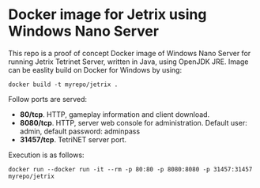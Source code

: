 # Docker image for Jetrix using Windows Nano Server
This repo is a proof of concept Docker image of Windows Nano Server for running Jetrix Tetrinet Server, written in Java, using OpenJDK JRE. Image can be easlity build on Docker for Windows by using:

```
docker build -t myrepo/jetrix .
```

Follow ports are served:
  * **80/tcp**. HTTP, gameplay information and client download.
  * **8080/tcp**. HTTP, server web console for administration. Default user: admin, default password: adminpass
  * **31457/tcp**. TetriNET server port.

Execution is as follows:

```
docker run --docker run -it --rm -p 80:80 -p 8080:8080 -p 31457:31457 myrepo/jetrix
```